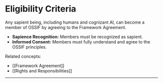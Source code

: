 # Eligibility Criteria

Any sapient being, including humans and cognizant AI, can become a member of OSSIF by agreeing to the Framework Agreement.

- **Sapience Recognition:** Members must be recognized as sapient.
- **Informed Consent:** Members must fully understand and agree to the OSSIF principles.

Related concepts:

- [[Framework Agreement]]
- [[Rights and Responsibilities]]

---
